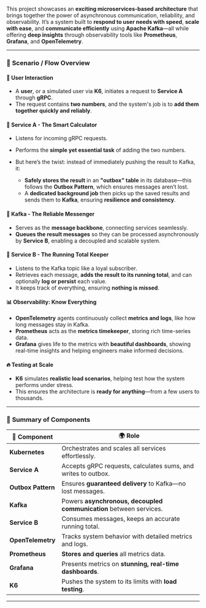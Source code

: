 This project showcases an **exciting microservices-based architecture** that brings together the power of asynchronous communication, reliability, and observability. It’s a system built to **respond to user needs with speed**, **scale with ease**, and **communicate efficiently** using **Apache Kafka**—all while offering **deep insights** through observability tools like **Prometheus**, **Grafana**, and **OpenTelemetry**.

---

### 🚀 **Scenario / Flow Overview**

#### 👤 **User Interaction**

* A **user**, or a simulated user via **K6**, initiates a request to **Service A** through **gRPC**.
* The request contains **two numbers**, and the system's job is to **add them together quickly and reliably**.

#### 🧠 **Service A - The Smart Calculator**

* Listens for incoming gRPC requests.
* Performs the **simple yet essential task** of adding the two numbers.
* But here’s the twist: instead of immediately pushing the result to Kafka, it:

  * **Safely stores the result** in an **"outbox" table** in its database—this follows the **Outbox Pattern**, which ensures messages aren’t lost.
  * A **dedicated background job** then picks up the saved results and sends them to **Kafka**, ensuring **resilience and consistency**.

#### 🔁 **Kafka - The Reliable Messenger**

* Serves as the **message backbone**, connecting services seamlessly.
* **Queues the result messages** so they can be processed asynchronously by **Service B**, enabling a decoupled and scalable system.

#### 🧮 **Service B - The Running Total Keeper**

* Listens to the Kafka topic like a loyal subscriber.
* Retrieves each message, **adds the result to its running total**, and can optionally **log or persist** each value.
* It keeps track of everything, ensuring **nothing is missed**.

#### 📊 **Observability: Know Everything**

* **OpenTelemetry** agents continuously collect **metrics and logs**, like how long messages stay in Kafka.
* **Prometheus** acts as the **metrics timekeeper**, storing rich time-series data.
* **Grafana** gives life to the metrics with **beautiful dashboards**, showing real-time insights and helping engineers make informed decisions.

#### 🔥 **Testing at Scale**

* **K6** simulates **realistic load scenarios**, helping test how the system performs under stress.
* This ensures the architecture is **ready for anything**—from a few users to thousands.

---

### 🧩 **Summary of Components**

| 🌟 Component       | 🌍 Role                                                            |
| ------------------ | ------------------------------------------------------------------ |
| **Kubernetes**     | Orchestrates and scales all services effortlessly.                 |
| **Service A**      | Accepts gRPC requests, calculates sums, and writes to outbox.      |
| **Outbox Pattern** | Ensures **guaranteed delivery** to Kafka—no lost messages.         |
| **Kafka**          | Powers **asynchronous, decoupled communication** between services. |
| **Service B**      | Consumes messages, keeps an accurate running total.                |
| **OpenTelemetry**  | Tracks system behavior with detailed metrics and logs.             |
| **Prometheus**     | **Stores and queries** all metrics data.                           |
| **Grafana**        | Presents metrics on **stunning, real-time dashboards**.            |
| **K6**             | Pushes the system to its limits with **load testing**.             |

---
